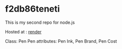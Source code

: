 # f2db86teneti
This is my second repo for node.js<br>

Hosted at : [render](https://f2wb86teneti-z0e2.onrender.com)

Class: Pen
Pen attributes: Pen Ink, Pen Brand, Pen Cost
